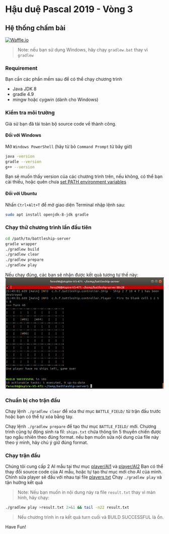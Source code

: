 # Hậu duệ Pascal 2019 - Vòng 3

## Hệ thống chấm bài

[![Waffle.io](https://img.shields.io/badge/LatestVersion-v1.2-yellow.svg?style=flat)]()

> Note: nếu bạn sử dụng Windows, hãy chạy `gradlew.bat` thay vì `gradlew`

### Requirement
Bạn cần các phần mềm sau để có thể chạy chương trình
* Java JDK 8
* gradle 4.9
* mingw hoặc cygwin (dành cho Windows)

### Kiểm tra môi trường

Giả sử bạn đã tải toàn bộ source code về thành công.

#### Đối với Windows
Mở `Windows PowerShell` (hãy từ bỏ `Command Prompt` từ bây giờ)
```bash
java -version
gradle --version
g++ --version
```
Bạn sẽ muốn thấy version của các chương trình trên, nếu không, có thể bạn cài thiếu, hoặc quên chưa [set PATH environment variables](https://www.computerhope.com/issues/ch000549.htm)

#### Đối với Ubuntu
Nhấn `Ctrl+Alt+T` để mở giao diện Terminal
nhập lệnh sau:
```bash
sudo apt install openjdk-8-jdk gradle
```

### Chạy thử chương trình lần đầu tiên

```bash
cd /path/to/battleship-server
gradle wrapper
./gradlew build
./gradlew clear
./gradlew prepare
./gradlew play
```

Nếu chạy đúng, các bạn sẽ nhận được kết quả tương tự thế này: ![first-run.png](first-run.png)

### Chuẩn bị cho trận đấu

Chạy lệnh `./gradlew clear` để xóa thư mục `BATTLE_FIELD/` từ trận đấu trước hoặc bạn có thể tự xóa bằng tay.

Chạy lệnh `./gradlew prepare` để tạo thư mục `BATTLE_FIELD/` mới.
Chương trình cũng tự động sinh ra fil: `ships.txt` chứa thông tin 5 thuyền chiến được tạo ngẫu nhiên theo đúng format. nếu bạn muốn sửa nội dung của file này theo ý mình, hãy chú ý giữ đúng format.

### Chạy trận đấu
Chúng tôi cung cấp 2 AI mẫu tại thư mục [player/AI1](player/AI1) và [player/AI2](player/AI2)
Bạn có thể thay đổi source code của AI mẫu, hoặc tự tạo thư mục mới cho AI của mình.
Chỉnh sửa player sẽ đấu với nhau tại file [players.txt](players.txt)
Chạy `./gradlew play` và tận hưởng kết quả

> Note: Nếu bạn muốn in nội dung này ra file `result.txt` thay vì màn hình, hãy chạy: 
 ```bash
 ./gradlew play >result.txt 2>&1 && tail -n22 result.txt
 ```
> Nếu chương trình in ra kết quả turn cuối và BUILD SUCCESSFUL là ổn.

Have Fun!
